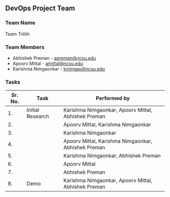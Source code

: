 ## DevOps Project Team

### Team Name ###
Team Trilith

### Team Members ###
* Abhishek Preman - apreman@ncsu.edu
* Apoorv Mittal - amittal@ncsu.edu
* Karishma Nimgaonkar - knimgao@ncsu.edu

### Tasks ###
| Sr. No. | Task | Performed by |
|---------|------|--------------|
| 1. | Initial Research | Karishma Nimgaonkar, Apoorv Mittal, Abhishek Preman|
| 2. |  | Apoorv Mittal, Karishma Nimgaonkar |
| 3. |  | Karishma Nimgaonkar |
| 4. |  | Apoorv Mittal, Karishma Nimgaonkar, Abhishek Preman |
| 5. |  | Karishma Nimgaonkar, Abhishek Preman | 
| 6. |  | Apoorv Mittal |
| 7. |  | Abhishek Preman |
| 8. | Demo | Karishma Nimgaonkar, Apoorv Mittal, Abhishek Preman|
